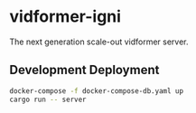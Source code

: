 # vidformer-igni

The next generation scale-out vidformer server.

## Development Deployment

```bash
docker-compose -f docker-compose-db.yaml up
cargo run -- server
```
